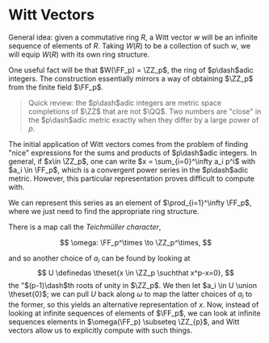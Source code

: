 # Witt Vectors

General idea: given a commutative ring $R$, a Witt vector $w$ will be an infinite sequence of elements of $R$. Taking $W(R)$ to be a collection of such $w$, we will equip $W(R)$ with its own ring structure.

One useful fact will be that $W(\FF_p) = \ZZ_p$, the ring of $p\dash$adic integers. The construction essentially mirrors a way of obtaining $\ZZ_p$ from the finite field $\FF_p$.

> Quick review: the $p\dash$adic integers are metric space completions of $\ZZ$ that are not $\QQ$. Two numbers are "close" in the $p\dash$adic metric exactly when they differ by a large power of $p$.

The initial application of Witt vectors comes from the problem of finding "nice" expressions for the sums and products of $p\dash$adic integers. In general, if $x\in \ZZ_p$, one can write $x = \sum_{i=0}^\infty a_i p^i$ with $a_i \in \FF_p$, which is a convergent power series in the $p\dash$adic metric. However, this particular representation proves difficult to compute with.

We can represent this series as an element of $\prod_{i=1}^\infty \FF_p$, where we just need to find the appropriate ring structure.

There is a map call the *Teichmüller character*, 

$$
\omega: \FF_p^\times \to \ZZ_p^\times,
$$

and so another choice of $a_i$ can be found by looking at 
$$
U \definedas \theset{x \in \ZZ_p \suchthat x^p-x=0},
$$ 
the "$(p-1)\dash$th roots of unity in $\ZZ_p$. We then let $a_i \in U \union \theset{0}$; we can pull $U$ back along $\omega$ to map the latter choices of $a_i$ to the former, so this yields an alternative representation of $x$. Now, instead of looking at infinite sequences of elements of $\FF_p$, we can look at infinite sequences elements in $\omega(\FF_p) \subseteq \ZZ_{p}$, and Witt vectors allow us to explicitly compute with such things.